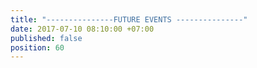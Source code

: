 ```yaml
---
title: "---------------FUTURE EVENTS ---------------"
date: 2017-07-10 08:10:00 +07:00
published: false
position: 60
---
```


